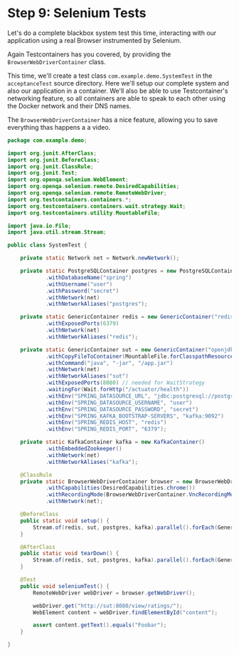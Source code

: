 # Step 9: Selenium Tests

Let's do a complete blackbox system test this time, interacting with our application using a real Browser instrumented by Selenium.

Again Testcontainers has you covered, by providing the `BrowserWebDriverContainer` class.

This time, we'll create a test class `com.example.demo.SystemTest` in the `acceptanceTest` source directory. Here we'll setup our complete system and also our application in a container. We'll also be able to use Testcontainer's networking feature, so all containers are able to speak to each other using the Docker network and their DNS names.

The `BrowserWebDriverContainer` has a nice feature, allowing you to save everything thas happens a a video.

```java
package com.example.demo;

import org.junit.AfterClass;
import org.junit.BeforeClass;
import org.junit.ClassRule;
import org.junit.Test;
import org.openqa.selenium.WebElement;
import org.openqa.selenium.remote.DesiredCapabilities;
import org.openqa.selenium.remote.RemoteWebDriver;
import org.testcontainers.containers.*;
import org.testcontainers.containers.wait.strategy.Wait;
import org.testcontainers.utility.MountableFile;

import java.io.File;
import java.util.stream.Stream;

public class SystemTest {

    private static Network net = Network.newNetwork();

    private static PostgreSQLContainer postgres = new PostgreSQLContainer<>("postgres:10-alpine")
            .withDatabaseName("spring")
            .withUsername("user")
            .withPassword("secret")
            .withNetwork(net)
            .withNetworkAliases("postgres");

    private static GenericContainer redis = new GenericContainer("redis:3-alpine")
            .withExposedPorts(6379)
            .withNetwork(net)
            .withNetworkAliases("redis");

    private static GenericContainer sut = new GenericContainer("openjdk:8-jre-alpine")
            .withCopyFileToContainer(MountableFile.forClasspathResource("/app.jar"), "/")
            .withCommand("java", "-jar", "/app.jar")
            .withNetwork(net)
            .withNetworkAliases("sut")
            .withExposedPorts(8080) // needed for WaitStrategy
            .waitingFor(Wait.forHttp("/actuator/health"))
            .withEnv("SPRING_DATASOURCE_URL", "jdbc:postgresql://postgres/spring")
            .withEnv("SPRING_DATASOURCE_USERNAME", "user")
            .withEnv("SPRING_DATASOURCE_PASSWORD", "secret")
            .withEnv("SPRING_KAFKA_BOOTSTRAP-SERVERS", "kafka:9092")
            .withEnv("SPRING_REDIS_HOST", "redis")
            .withEnv("SPRING_REDIS_PORT", "6379");

    private static KafkaContainer kafka = new KafkaContainer()
            .withEmbeddedZookeeper()
            .withNetwork(net)
            .withNetworkAliases("kafka");

    @ClassRule
    private static BrowserWebDriverContainer browser = new BrowserWebDriverContainer<>()
            .withCapabilities(DesiredCapabilities.chrome())
            .withRecordingMode(BrowserWebDriverContainer.VncRecordingMode.RECORD_ALL, new File("build"))
            .withNetwork(net);

    @BeforeClass
    public static void setup() {
        Stream.of(redis, sut, postgres, kafka).parallel().forEach(GenericContainer::start);
    }

    @AfterClass
    public static void tearDown() {
        Stream.of(redis, sut, postgres, kafka).parallel().forEach(GenericContainer::stop);
    }

    @Test
    public void seleniumTest() {
        RemoteWebDriver webDriver = browser.getWebDriver();

        webDriver.get("http://sut:8080/view/ratings/");
        WebElement content = webDriver.findElementById("content");

        assert content.getText().equals("Foobar");
    }

}
```

